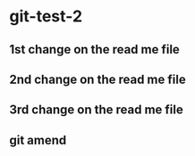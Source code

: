 # git-test-2

## 1st change on the read me file

## 2nd change on the read me file

## 3rd change on the read me file

## git amend 
